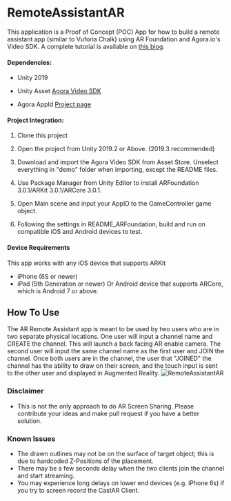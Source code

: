   

# RemoteAssistantAR

  This application is a Proof of Concept (POC) App for how to build a remote assistant app (similar to Vuforia Chalk) using AR Foundation and Agora.io's Video SDK. A complete tutorial is available on [this blog](https://medium.com/@rcsw.devel/video-chat-with-unity3d-and-ar-foundation-chapter-3-remote-assistant-app-c7e14a7b0527).

  

#### Dependencies:

- Unity 2019

- Unity Asset [Agora Video SDK](https://assetstore.unity.com/packages/tools/video/agora-video-sdk-for-unity-134502)

- Agora AppId [Project page](https://console.agora.io/projects)

  

#### Project Integration:

1. Clone this project

2. Open the project from Unity 2019.2 or Above.  (2019.3 recommended)

3. Download and import the Agora Video SDK from Asset Store.  Unselect everything in "demo" folder when importing, except the README files.

4. Use Package Manager from Unity Editor to install ARFoundation 3.0.1/ARKit 3.0.1/ARCore 3.0.1.

5. Open Main scene and input your AppID to the GameController game object.

6. Following the settings in README_ARFoundation, build and run on compatible iOS and Android devices to test.

#### Device Requirements
This app works with any iOS device that supports ARKit 
- iPhone (6S or newer)
- iPad (5th Generation or newer)
Or Android device that supports ARCore, which is Android 7 or above.


## How To Use
The AR Remote Assistant app is meant to be used by two users who are in two separate physical locations. One user will input a channel name and CREATE the channel. This will launch a back facing AR enable camera. 
The second user will input the same channel name as the first user and JOIN the channel. Once both users are in the channel, the user that "JOINED" the channel has the ability to draw on their screen, and the touch input is sent to the other user and displayed in Augmented Reality.
![RemoteAssistantAR](https://user-images.githubusercontent.com/1261195/77468506-e3bf2e00-6dca-11ea-88fe-a82aa527f5a0.png)

### Disclaimer
- This is not the only approach to do AR Screen Sharing.  Please contribute your ideas and make pull request if you have a better solution.
### Known Issues
- The drawn outlines may not be on the surface of target object; this is due to hardcoded Z-Positions of the placement.  
- There may be a few seconds delay when the two clients join the channel and start streaming.
- You may experience long delays on lower end devices (e.g. iPhone 6s) if you try to screen record the CastAR Client. 
